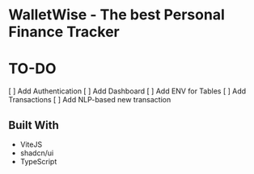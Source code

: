 # WalletWise - The best Personal Finance Tracker

# TO-DO

[ ] Add Authentication
[ ] Add Dashboard
[ ] Add ENV for Tables
[ ] Add Transactions
[ ] Add NLP-based new transaction

## Built With

- ViteJS
- shadcn/ui
- TypeScript
